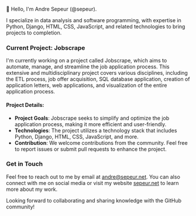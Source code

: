 👋 Hello, I'm Andre Sepeur (@sepeur).

I specialize in data analysis and software programming, with expertise in Python, Django, HTML, CSS, JavaScript, and related technologies to bring projects to completion.

### Current Project: Jobscrape
I'm currently working on a project called Jobscrape, which aims to automate, manage, and streamline the job application process. This extensive and multidisciplinary project covers various disciplines, including the ETL process, job offer acquisition, SQL database application, creation of application letters, web applications, and visualization of the entire application process.

#### Project Details:
- **Project Goals**: Jobscrape seeks to simplify and optimize the job application process, making it more efficient and user-friendly.
- **Technologies**: The project utilizes a technology stack that includes Python, Django, HTML, CSS, JavaScript, and more.
- **Contribution**: We welcome contributions from the community. Feel free to report issues or submit pull requests to enhance the project.

### Get in Touch
Feel free to reach out to me by email at andre@sepeur.net. You can also connect with me on social media or visit my website [sepeur.net](https://www.sepeur.net) to learn more about my work.

Looking forward to collaborating and sharing knowledge with the GitHub community!
